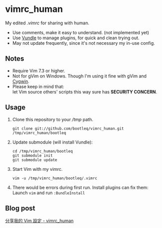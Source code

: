 vimrc_human
===========

My edited _.vimrc_ for sharing with human.

- Use comments, make it easy to understand. (not implemented yet)
- Use [Vundle](https://github.com/gmarik/vundle) to manage plugins, for quick and clean trying out.
- May not update frequently, since it's not necessary my in-use config.

Notes
--
- Require Vim 7.3 or higher.
- Not for gVim on Windows. Though I'm using it fine with gVim and [Cygwin](http://www.cygwin.com/).
- Please keep in mind that:  
  let Vim source others' scripts this way sure has **SECURITY CONCERN**.

Usage
--
1. Clone this repository to your _/tmp_ path.

    `git clone git://github.com/bootleq/vimrc_human.git /tmp/vimrc_human/bootleq`

2. Update submodule (will install Vundle):

    ```
    cd /tmp/vimrc_human/bootleq
    git submodule init
    git submodule update
    ```

3. Start Vim with my vimrc.

    `vim -u /tmp/vimrc_human/bootleq/.vimrc`

4. There would be errors during first run. Install plugins can fix them:  
   Launch `vim` and run `:BundleInstall`

Blog post
--
[分享我的 Vim 設定 - vimrc_human](http://bootleq.blogspot.com/2011/06/vim-vimrchuman.html)
